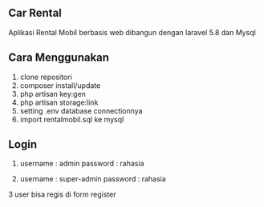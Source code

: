 ## Car Rental

Aplikasi Rental Mobil berbasis web dibangun dengan laravel 5.8 dan Mysql

## Cara Menggunakan 

1. clone repositori
2. composer install/update
3. php artisan key:gen
4. php artisan storage:link
5. setting .env database connectionnya
6. import rentalmobil.sql ke mysql

## Login
1. username : admin
   password : rahasia

2. username : super-admin
   password : rahasia

3 user bisa regis di form register



